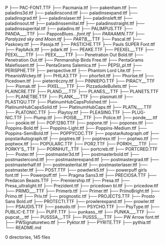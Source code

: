 P
├── PAC-FONT.TTF
├── Pacmania.ttf
├── pakenham.ttf
├── paladins3d.ttf
├── paladinscond.ttf
├── paladinsexpand.ttf
├── paladinsgrad.ttf
├── paladinslaser.ttf
├── paladinsleft.ttf
├── paladinsout.ttf
├── paladinssemiital.ttf
├── paladinsstraight.ttf
├── paladinssuperital.ttf
├── paladins.ttf
├── PALIMPUS.TTF
├── PANDA___.TTF
├── PapposBlues..._font.ttf
├── PARAAMIN.TTF
├── Paralyzed sky and Moon.ttf
├── PARTB___.TTF
├── Pascal.ttf
├── Paskowy.ttf
├── Passja.ttf
├── PASTICHE.TTF
├── Pauls SUPER Font.ttf
├── PaybAck.ttf
├── pdark.ttf
├── PEAKE.TTF
├── PEEXEL__.TTF
├── PEEXL___.TTF
├── PEEX____.TTF
├── Penetration Out Bold.ttf
├── Penetration Out.ttf
├── Penmanship Birds Free.ttf
├── PentaGrams Malefissent.ttf
├── PentaGrams Salemica.ttf
├── PEPSI_pl.ttf
├── PERISPHE.TTF
├── perspective.ttf
├── Phantom Lord Lite.ttf
├── PheanisWickey.ttf
├── PHILA3.TTF
├── phorfeit.ttf
├── Phorise.ttf
├── Picedown.ttf
├── pieterrêczny.ttf
├── PINNIEPO.TTF
├── PIRACY__.TTF
├── Pismak.ttf
├── PIXEL___.TTF
├── PizzadudeBullets.ttf
├── PLAINCRE.TTF
├── PLAND___.TTF
├── PLANES__.TTF
├── PLANET5.TTF
├── PLANETBE.TTF
├── PLANK___.TTF
├── plasmati.ttf
├── PLASTIQU.TTF
├── PlatinumHubCapsPolished.ttf
├── PlatinumHubCapsSolid.ttf
├── PlatinumHubCaps.ttf
├── PLATN___.TTF
├── PLATONIC.TTF
├── Playtoy.ttf
├── PLEASING.TTF
├── PLUG-NIC.TTF
├── Plump.ttf
├── POISB___.TTF
├── Police.ttf
├── ponde___.ttf
├── pookie.ttf
├── POP.1280.TTF
├── popone.ttf
├── poponex.ttf
├── Poppins-Bold.ttf
├── Poppins-Light.ttf
├── Poppins-Medium.ttf
├── Poppins-SemiBold.ttf
├── POPPYCOC.TTF
├── popstarAutograph.otf
├── popstarAutograph.ttf
├── poptres.ttf
├── poptresx.ttf
├── poptwo.ttf
├── poptwox.ttf
├── POPULARC.TTF
├── POR2.TTF
├── PORKH___.TTF
├── PORKY'S_.TTF
├── PORNHUT_.TTF
├── portcreb.ttf
├── PORTCRED.TTF
├── Poster.ttf
├── postmaster3d.ttf
├── postmasterbold.ttf
├── postmastercond.ttf
├── postmasterexpand.ttf
├── postmastergrad.ttf
├── postmasterhalf.ttf
├── postmasterital.ttf
├── postmasterlaser.ttf
├── postmaster.ttf
├── POST.TTF
├── powdwrk5.ttf
├── powerpuff girls font.ttf
├── Powerpuff.ttf
├── Pragma Sans3.ttf
├── PRECIOSA.TTF
├── Predacon Beasts.TTF
├── Premiership.ttf
├── Presa.ttf
├── Presa_ultralight.ttf
├── Prezident.ttf
├── pricedown bl.ttf
├── pricedow.ttf
├── PRIMD___.TTF
├── Primerb.ttf
├── Primer.ttf
├── PrimoBright.ttf
├── Primo.ttf
├── Priv.ttf
├── prognostic.ttf
├── PROJECTS.TTF
├── Prosto Sans Bold.otf
├── PROTECTI.TTF
├── prowlerexpand.ttf
├── prowler.ttf
├── PSAUDI5.TTF
├── pseudo.ttf
├── PSYCHO.TTF
├── PsyType.ttf
├── PUBLIC-E.TTF
├── PUFF.TTF
├── punkass_.ttf
├── PUNKA___.TTF
├── pupcat__.ttf
├── PUSSSA__.TTF
├── PUSSS___.TTF
├── PW Arrow font.ttf
├── PWSignaturetwo.ttf
├── Pyktor.ttf
├── PYRITE.TTF
├── pythia.ttf
└── README.md

0 directories, 145 files
